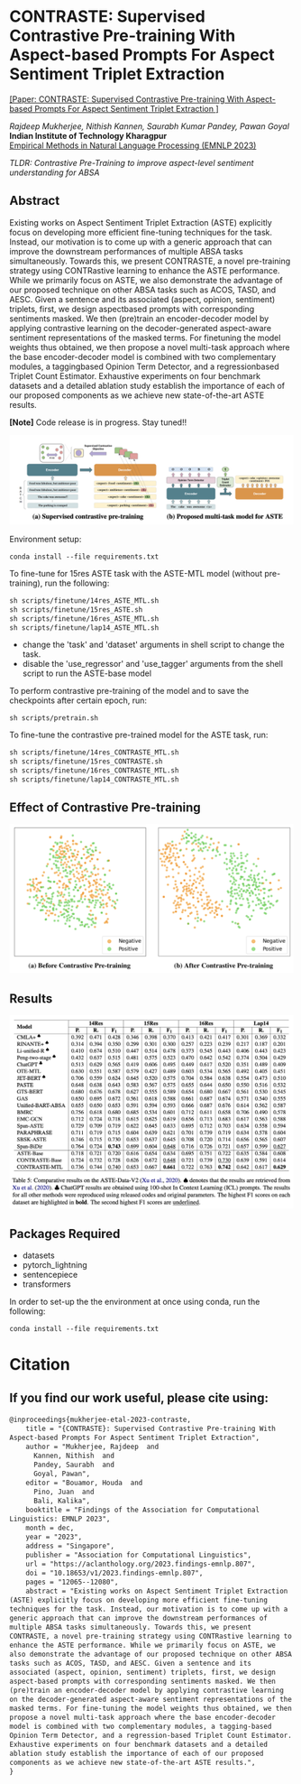 # CONTRASTE: Supervised Contrastive Pre-training With Aspect-based Prompts For Aspect Sentiment Triplet Extraction
[[Paper: CONTRASTE: Supervised Contrastive Pre-training With Aspect-based Prompts For Aspect Sentiment Triplet Extraction ]](https://aclanthology.org/2023.findings-emnlp.807.pdf)

*Rajdeep Mukherjee, Nithish Kannen, Saurabh Kumar Pandey, Pawan Goyal* \
**Indian Institute of Technology Kharagpur** \
[Empirical Methods in Natural Language Processing (EMNLP 2023)](https://2023.emnlp.org/)


*TLDR: Contrastive Pre-Training to improve aspect-level sentiment understanding for ABSA*

## Abstract

Existing works on Aspect Sentiment Triplet
Extraction (ASTE) explicitly focus on developing more efficient fine-tuning techniques for
the task. Instead, our motivation is to come up
with a generic approach that can improve the
downstream performances of multiple ABSA
tasks simultaneously. Towards this, we present
CONTRASTE, a novel pre-training strategy
using CONTRastive learning to enhance the
ASTE performance. While we primarily focus on ASTE, we also demonstrate the advantage of our proposed technique on other ABSA
tasks such as ACOS, TASD, and AESC. Given
a sentence and its associated (aspect, opinion, sentiment) triplets, first, we design aspectbased prompts with corresponding sentiments
masked. We then (pre)train an encoder-decoder
model by applying contrastive learning on the
decoder-generated aspect-aware sentiment representations of the masked terms. For finetuning the model weights thus obtained, we
then propose a novel multi-task approach where
the base encoder-decoder model is combined
with two complementary modules, a taggingbased Opinion Term Detector, and a regressionbased Triplet Count Estimator. Exhaustive experiments on four benchmark datasets and a detailed ablation study establish the importance of
each of our proposed components as we achieve
new state-of-the-art ASTE results.

**[Note]** Code release is in progress. Stay tuned!!

![Alt text](https://github.com/nitkannen/CONTRASTE/blob/main/figures/CONTRASTE.png)


Environment setup:

```
conda install --file requirements.txt
```

To fine-tune for 15res ASTE task with the ASTE-MTL model (without pre-training), run the following:
 
 ```
sh scripts/finetune/14res_ASTE_MTL.sh
sh scripts/finetune/15res_ASTE.sh
sh scripts/finetune/16res_ASTE_MTL.sh
sh scripts/finetune/lap14_ASTE_MTL.sh
 ```

* change the 'task' and 'dataset' arguments in shell script to change the task.
* disable the 'use_regressor' and 'use_tagger' arguments from the shell script to run the ASTE-base model





To perform contrastive pre-training of the model and to save the checkpoints after certain epoch, run:

```
sh scripts/pretrain.sh
 ```



To fine-tune the contrastive pre-trained model for the ASTE task, run:

  ```
sh scripts/finetune/14res_CONTRASTE_MTL.sh
sh scripts/finetune/15res_CONTRASTE.sh
sh scripts/finetune/16res_CONTRASTE_MTL.sh
sh scripts/finetune/lap14_CONTRASTE_MTL.sh
 ```


 ## Effect of Contrastive Pre-training

 ![Alt text](https://github.com/nitkannen/CONTRASTE/blob/main/figures/viz_contrast_plot.png)

 ## Results
 ![Alt text](https://github.com/nitkannen/CONTRASTE/blob/main/figures/table_results.png)

 
  ## Packages Required
  
  * datasets
  * pytorch_lightning
  * sentencepiece
  * transformers

In order to set-up the the environment at once using conda, run the following:

```
conda install --file requirements.txt
```

# Citation

## If you find our work useful, please cite using:
```
@inproceedings{mukherjee-etal-2023-contraste,
    title = "{CONTRASTE}: Supervised Contrastive Pre-training With Aspect-based Prompts For Aspect Sentiment Triplet Extraction",
    author = "Mukherjee, Rajdeep  and
      Kannen, Nithish  and
      Pandey, Saurabh  and
      Goyal, Pawan",
    editor = "Bouamor, Houda  and
      Pino, Juan  and
      Bali, Kalika",
    booktitle = "Findings of the Association for Computational Linguistics: EMNLP 2023",
    month = dec,
    year = "2023",
    address = "Singapore",
    publisher = "Association for Computational Linguistics",
    url = "https://aclanthology.org/2023.findings-emnlp.807",
    doi = "10.18653/v1/2023.findings-emnlp.807",
    pages = "12065--12080",
    abstract = "Existing works on Aspect Sentiment Triplet Extraction (ASTE) explicitly focus on developing more efficient fine-tuning techniques for the task. Instead, our motivation is to come up with a generic approach that can improve the downstream performances of multiple ABSA tasks simultaneously. Towards this, we present CONTRASTE, a novel pre-training strategy using CONTRastive learning to enhance the ASTE performance. While we primarily focus on ASTE, we also demonstrate the advantage of our proposed technique on other ABSA tasks such as ACOS, TASD, and AESC. Given a sentence and its associated (aspect, opinion, sentiment) triplets, first, we design aspect-based prompts with corresponding sentiments masked. We then (pre)train an encoder-decoder model by applying contrastive learning on the decoder-generated aspect-aware sentiment representations of the masked terms. For fine-tuning the model weights thus obtained, we then propose a novel multi-task approach where the base encoder-decoder model is combined with two complementary modules, a tagging-based Opinion Term Detector, and a regression-based Triplet Count Estimator. Exhaustive experiments on four benchmark datasets and a detailed ablation study establish the importance of each of our proposed components as we achieve new state-of-the-art ASTE results.",
}
```
